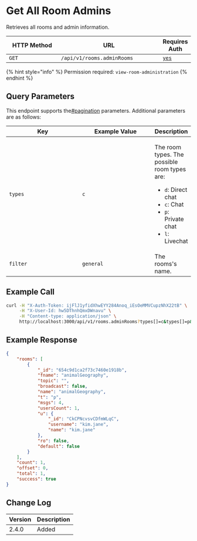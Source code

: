 # Get All Room Admins

Retrieves all rooms and admin information.

<table><thead><tr><th width="163">HTTP Method</th><th width="298">URL</th><th>Requires Auth</th></tr></thead><tbody><tr><td><code>GET</code></td><td><code>/api/v1/rooms.adminRooms</code></td><td><a href="../../authentication-endpoints/"><code>yes</code></a></td></tr></tbody></table>

{% hint style="info" %}
Permission required: `view-room-administration`
{% endhint %}

## Query Parameters

This endpoint supports the[#pagination](../../../#pagination "mention") parameters. Additional parameters are as follows:

<table><thead><tr><th width="198.33333333333331">Key</th><th width="194">Example Value</th><th>Description</th></tr></thead><tbody><tr><td><code>types</code></td><td><code>c</code></td><td><p>The room types. The possible room types are:</p><ul><li><code>d</code>: Direct chat</li><li><code>c</code>: Chat</li><li><code>p</code>: Private chat</li><li><code>l</code>: Livechat</li></ul></td></tr><tr><td><code>filter</code></td><td><code>general</code></td><td>The rooms's name.</td></tr></tbody></table>

## Example Call

```bash
curl -H "X-Auth-Token: ijFlJ1yfidXhwEYY284Anoq_iEsOeMMVCupzNhX22tB" \
     -H "X-User-Id: hw5DThnhQmxDWnavu" \
     -H "Content-type: application/json" \
     http://localhost:3000/api/v1/rooms.adminRooms?types[]=c&types[]=p&filter=GENERAL
```

## Example Response

```json
{
    "rooms": [
        {
            "_id": "654c9d1ca2f73c7460e1918b",
            "fname": "animalGeography",
            "topic": "",
            "broadcast": false,
            "name": "animalGeography",
            "t": "p",
            "msgs": 4,
            "usersCount": 1,
            "u": {
                "_id": "CkCPNcvsvCDfmWLqC",
                "username": "kim.jane",
                "name": "kim.jane"
            },
            "ro": false,
            "default": false
        }
    ],
    "count": 1,
    "offset": 0,
    "total": 1,
    "success": true
}
```

## Change Log

| Version | Description |
| ------- | ----------- |
| 2.4.0   | Added       |
